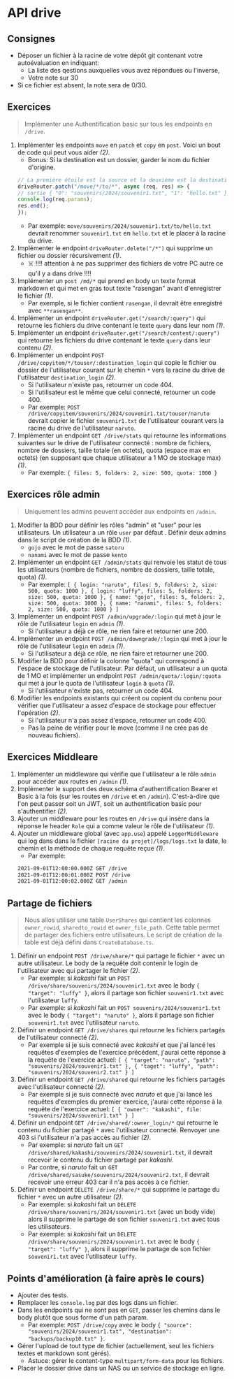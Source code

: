 # API drive

## Consignes

- Déposer un fichier à la racine de votre dépôt git contenant votre autoévaluation en indiquant:
    - La liste des qestions auxquelles vous avez répondues ou l'inverse,
    - Votre note sur 30
- Si ce fichier est absent, la note sera de 0/30.

## Exercices

> Implémenter une Authentification basic sur tous les endpoints en `/drive`.

1. Implémenter les endpoints `move` en `patch` et `copy` en `post`. Voici un bout de code qui peut vous aider *(2)*.
    - Bonus: Si la destination est un dossier, garder le nom du fichier d'origine.
    ```ts
    // La première étoile est la source et la deuxième est la destination
    driveRouter.patch("/move/*/to/*", async (req, res) => {
    // sortie { "0": "souvenirs/2024/souvenir1.txt", "1": "hello.txt" }
    console.log(req.params);
    res.end();
    });
    ```
    - Par exemple: `move/souvenirs/2024/souvenir1.txt/to/hello.txt` devrait renommer `souvenir1.txt` en `hello.txt` et le placer à la racine du drive.
1. Implémenter le endpoint `driveRouter.delete("/*")` qui supprime un fichier ou dossier récursivement *(1)*.
    - ☠️ !!!! attention à ne pas supprimer des fichiers de votre PC autre ce qu'il y a dans drive !!!!
1. Implémenter un `post /md/*` qui prend en body un texte format markdown et qui met en gras tout texte "rasengan" avant d'enregistrer le fichier *(1)*.
    - Par exemple, si le fichier contient `rasengan`, il devrait être enregistré avec `**rasengan**`.
1. Implémenter un endpoint `driveRouter.get("/search/:query")` qui retourne les fichiers du drive contenant le texte `query` dans leur nom *(1)*.
1. Implémenter un endpoint `driveRouter.get("/search/content/:query")` qui retourne les fichiers du drive contenant le texte `query` dans leur contenu *(2)*.
1. Implémenter un endpoint `POST /drive/copyitem/*/touser/:destination_login` qui copie le fichier ou dossier de l'utilisateur courant sur le chemin `*` vers la racine du drive de l'utilisateur `destination_login` *(2)*.
    - Si l'utilisateur n'existe pas, retourner un code 404.
    - Si l'utilisateur est le même que celui connecté, retourner un code 400.
    - Par exemple: `POST /drive/copyitem/souvenirs/2024/souvenir1.txt/touser/naruto` devrait copier le fichier `souvenir1.txt` de l'utilisateur courant vers la racine du drive de l'utilisateur `naruto`.
1. Implémenter un endpoint `GET /drive/stats` qui retourne les informations suivantes sur le drive de l'utilisateur connecté : nombre de fichiers, nombre de dossiers, taille totale (en octets), quota (espace max en octets) (en supposant que chaque utilisateur a 1 MO de stockage max) *(1)*.
    - Par exemple: `{ files: 5, folders: 2, size: 500, quota: 1000 }` 

## Exercices rôle admin

> Uniquement les admins peuvent accéder aux endpoints en `/admin`.

1. Modifier la BDD pour définir les rôles "admin" et "user" pour les utilisateurs. Un utilisateur a un rôle `user` par défaut . Définir deux admins dans le script de création de la BDD *(1)*.
    - `gojo` avec le mot de passe `satoru`
    - `nanami` avec le mot de passe `kento`
1. Implémenter un endpoint `GET /admin/stats` qui renvoie les statut de tous les utilisateurs (nombre de fichiers, nombre de dossiers, taille totale, quota) *(1)*.
    - Par exemple: `[ { login: "naruto", files: 5, folders: 2, size: 500, quota: 1000 }, { login: "luffy", files: 5, folders: 2, size: 500, quota: 1000 }, { name: "gojo", files: 5, folders: 2, size: 500, quota: 1000 }, { name: "nanami", files: 5, folders: 2, size: 500, quota: 1000 } ]`
1. Implémenter un endpoint `POST /admin/upgrade/:login` qui met à jour le rôle de l'utilisateur `login` en `admin` *(1)*.
    - Si l'utilisateur a déjà ce rôle, ne rien faire et retourner une 200.
1. Implémenter un endpoint `POST /admin/downgrade/:login` qui met à jour le rôle de l'utilisateur `login` en `admin` *(1)*.
    - Si l'utilisateur a déjà ce rôle, ne rien faire et retourner une 200.
1. Modifier la BDD pour définir la colonne "quota" qui correspond à l'espace de stockage de l'utilisateur. Par défaut, un utilisateur a un quota de 1 MO et implémenter un endpoint `POST /admin/quota/:login/:quota` qui met à jour le quota de l'utilisateur `login` à `quota` *(1)*.
    - Si l'utilisateur n'existe pas, retourner un code 404.
1. Modifier les endpoints existants qui créent ou copient du contenu pour vérifier que l'utilisateur a assez d'espace de stockage pour effectuer l'opération *(2)*.
    - Si l'utilisateur n'a pas assez d'espace, retourner un code 400.
    - Pas la peine de vérifier pour le move (comme il ne crée pas de nouveau fichiers).

## Exercices Middleare

1. Implémenter un middleware qui vérifie que l'utilisateur a le rôle `admin` pour accéder aux routes en `/admin` *(1)*.
1. Implémenter le support des deux schéma d'authentification Bearer et Basic à la fois (sur les routes en `/drive` et en `/admin`). C'est-à-dire que l'on peut passer soit un JWT, soit un authentification basic pour s'authentifier *(2)*.
1. Ajouter un middleware pour les routes en `/drive` qui insère dans la réponse le header `Role` qui a comme valeur le rôle de l'utilisateur *(1)*.
1. Ajouter un middleware global (avec `app.use`) appelé `LoggerMiddleware` qui log dans dans le fichier `[racine du projet]/logs/logs.txt` la date, le chemin et la méthode de chaque requête reçue *(1)*.
    - Par exemple: 
    ```txt
    2021-09-01T12:00:00.000Z GET /drive
    2021-09-01T12:00:01.000Z POST /drive
    2021-09-01T12:00:02.000Z GET /admin
    ```

## Partage de fichiers

> Nous allos utiliser une table `UserShares` qui contient les colonnes `owner_rowid`, `sharedto_rowid` et `owner_file_path`. Cette table permet de partager des fichiers entre utilisateurs. Le script de création de la table est déjà défini dans `CreateDatabase.ts`.

1. Définir un endpoint `POST /drive/share/*` qui partage le fichier `*` avec un autre utilisateur. Le body de la requête doit contenir le login de l'utilisateur avec qui partager le fichier *(2)*.
    - Par exemple: si *kakashi* fait un `POST /drive/share/souvenirs/2024/souvenir1.txt` avec le body `{ "target": "luffy" }`, alors il partage son fichier `souvenir1.txt` avec l'utilisateur `luffy`.
    - Par exemple: si *kakashi* fait un `POST souvenirs/2024/souvenir1.txt` avec le body `{ "target": "naruto" }`, alors il partage son fichier `souvenir1.txt` avec l'utilisateur `naruto`.
1. Définir un endpoint `GET /drive/shares` qui retourne les fichiers partagés de l'utilisateur connecté *(2)*.
    - Par exemple si je suis connecté avec *kakashi* et que j'ai lancé les requêtes d'exemples de l'exercice précédent, j'aurai cette réponse à la requête de l'exercice actuel: `[ { "target": "naruto", "path": "souvenirs/2024/souvenir1.txt" }, { "taget": "luffy", "path": "souvenirs/2024/souvenir2.txt" } ]`
1. Définir un endpoint `GET /drive/shared` qui retourne les fichiers partagés avec l'utilisateur connecté *(2)*.
    - Par exemple si je suis connecté avec *naruto* et que j'ai lancé les requêtes d'exemples du premier exercice, j'aurai cette réponse à la requête de l'exercice actuel: `[ { "owner": "kakashi", file: "souvenirs/2024/souvenir1.txt" } ]`
1. Définir un endpoint `GET /drive/shared/:owner_login/*` qui retourne le contenu du fichier partagé `*` avec l'utilisateur connecté. Renvoyer une 403 si l'utilisateur n'a pas accès au fichier *(2)*.
    - Par exemple: si *naruto* fait un `GET /drive/shared/kakashi/souvenirs/2024/souvenir1.txt`, il devrait recevoir le contenu du fichier partagé par *kakashi*.
    - Par contre, si *naruto* fait un `GET /drive/shared/sasuke/souvenirs/2024/souvenir2.txt`, il devrait recevoir une erreur 403 car il n'a pas accès à ce fichier.
1. Définir un endpoint `DELETE /drive/share/*` qui supprime le partage du fichier `*` avec un autre utilisateur *(2)*.
    - Par exemple: si *kakashi* fait un `DELETE /drive/share/souvenirs/2024/souvenir1.txt` (avec un body vide) alors il supprime le partage de son fichier `souvenir1.txt` avec tous les utilisateurs.
    - Par exemple: si *kakashi* fait un `DELETE /drive/share/souvenirs/2024/souvenir1.txt` avec le body `{ "target": "luffy" }`, alors il supprime le partage de son fichier `souvenir1.txt` avec l'utilisateur `luffy`.


## Points d'amélioration (à faire après le cours)

- Ajouter des tests.
- Remplacer les `console.log` par des logs dans un fichier.
- Dans les endpoints qui ne sont pas en `GET`, passer les chemins dans le body plutôt que sous forme d'un path param.
    - Par exemple: `POST /drive/copy` avec le body `{ "source": "souvenirs/2024/souvenir1.txt", "destination": "backups/backup10.txt" }`.
- Gérer l'upload de tout type de fichier (actuellement, seul les fichiers textes et markdown sont gérés).
    - Astuce: gérer le content-type `multipart/form-data` pour les fichiers.
- Placer le dossier drive dans un NAS ou un service de stockage en ligne.